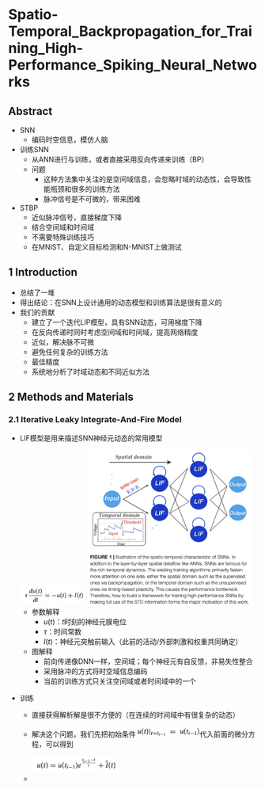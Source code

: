 # Spatio-Temporal_Backpropagation_for_Training_High-Performance_Spiking_Neural_Networks

## Abstract

- SNN
  - 编码时空信息，模仿人脑
- 训练SNN
  - 从ANN进行与训练，或者直接采用反向传递来训练（BP）
  - 问题
    -  这种方法集中关注的是空间域信息，会忽略时域的动态性，会导致性能瓶颈和很多的训练方法
    - 脉冲信号是不可微的，带来困难
- STBP
  - 近似脉冲信号，直接梯度下降
  - 结合空间域和时间域
  - 不需要特殊训练技巧
  - 在MNIST、自定义目标检测和N-MNIST上做测试

## 1 Introduction

- 总结了一堆
- 得出结论：在SNN上设计通用的动态模型和训练算法是很有意义的
- 我们的贡献
  - 建立了一个迭代LIP模型，具有SNN动态，可用梯度下降
  - 在反向传递时同时考虑空间域和时间域，提高网络精度
  - 近似，解决脉不可微
  - 避免任何复杂的训练方法
  - 最佳精度
  - 系统地分析了时域动态和不同近似方法

## 2 Methods and Materials

### 2.1 Iterative Leaky Integrate-And-Fire Model

- LIF模型是用来描述SNN神经元动态的常用模型

  <img src="./img/01-01.png" alt="01-01" style="zoom:40%;" />

  <img src="./img/01-02.png" alt="01-02" style="zoom:40%;" />

  - 参数解释
    - $u(t)$：$t$时刻的神经元膜电位
    - $\tau$：时间常数
    - $I(t)$：神经元突触前输入（此前的活动/外部刺激和权重共同确定）
  - 图解释
    - 前向传递像DNN一样，空间域；每个神经元有自反馈，非易失性整合
    - 采用脉冲的方式将时空域信息编码
    - 当前的训练方式只关注空间域或者时间域中的一个

- 训练

  - 直接获得解析解是很不方便的（在连续的时间域中有很复杂的动态）

  - 解决这个问题，我们先把初始条件<img src="./img/01-03.png" alt="01-03" style="zoom:40%;" />代入前面的微分方程，可以得到

    <img src="./img/01-04.png" alt="01-04" style="zoom:40%;" />

  - 



